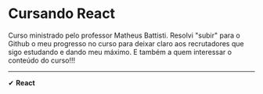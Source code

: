 # Cursando React
Curso ministrado pelo professor Matheus Battisti. Resolvi "subir" para o Github o meu progresso no curso para deixar claro aos recrutadores que sigo estudando e dando meu máximo. E também a quem interessar o conteúdo do curso!!!
<hr>
✔ <strong> React </strong> 
